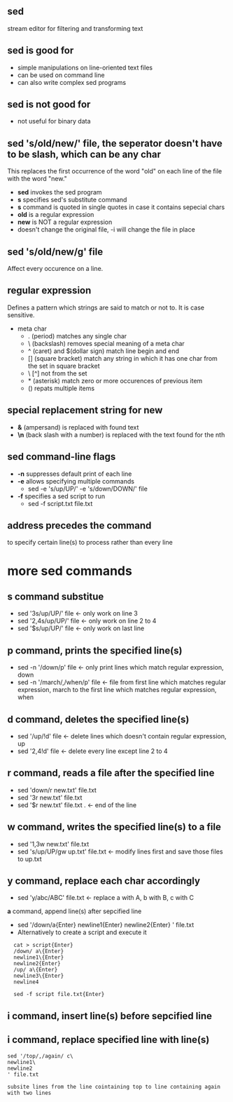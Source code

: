 sed
---
stream editor for filtering and transforming text


sed is good for
---------------
- simple manipulations on line-oriented text files
- can be used on command line
- can also write complex sed programs


sed is not good for
-------------------
- not useful for binary data


sed 's/old/new/' file, the seperator doesn't have to be slash, which can be any char
------------------------------------------------------------------------------------
This replaces the first occurrence of the word "old" on each line of the file with the word "new."
- **sed** invokes the sed program
- **s** specifies sed's substitute command
- **s** command is quoted in single quotes in case it contains sepecial chars
- **old** is a regular expression
- **new** is NOT a regular expression
- doesn't change the original file, -i will change the file in place

sed 's/old/new/g' file
----------------------
Affect every occurence on a line.

regular expression
------------------
Defines a pattern which strings are said to match or not to. It is case sensitive.

- meta char
    - . (period) matches any single char
    - \\ (backslash) removes special meaning of a meta char
    - ^ (caret) and $(dollar sign) match line begin and end
    - \[] (square bracket) match any string in which it has one char from the set in square bracket
    - \ [^] not from the set
    - \* (asterisk) match zero or more occurences of previous item
    - () repats  multiple items

special replacement string for new
----------------------------------
- **&** (ampersand) is replaced with found text
- **\n** (back slash with a number) is replaced with the text found for the nth


sed command-line flags
----------------------
- **-n** suppresses default print of each line
- **-e** allows specifying multiple commands
    - sed -e 's/up/UP/' -e 's/down/DOWN/' file
- **-f** specifies a sed script to run
    - sed -f script.txt file.txt

address precedes the command
----------------------------
to specify certain line(s) to process rather than every line

more sed commands
=================

**s** command substitue
-----------------------
- sed '3s/up/UP/' file <- only work on line 3
- sed '2,4s/up/UP/' file <- only work on line 2 to 4
- sed '$s/up/UP/' file <- only work on last line

**p** command, prints the specified line(s)
------------------------------------
- sed -n '/down/p' file <- only print lines which match regular expression, down
- sed -n '/march/,/when/p' file <- file from first line which matches regular expression, march to the first line which matches regular expression, when

**d** command, deletes the specified line(s)
-------------------------------------
- sed '/up/!d' file <- delete lines which doesn't contain regular expression, up
- sed '2,4!d' file <- delete every line except line 2 to 4

**r** command, reads a file after the specified line
---------------------------------------------
- sed 'down/r new.txt' file.txt 
- sed '3r new.txt' file.txt
- sed '$r new.txt' file.txt . <- end of the line


**w** command, writes the specified line(s) to a file
----------------------------------------------
- sed '1,3w new.txt' file.txt
- sed 's/up/UP/gw up.txt' file.txt <- modify lines first and save those files to up.txt

**y** command, replace each char accordingly
-----------------------------------
- sed 'y/abc/ABC' file.txt <- replace a with A, b with B, c with C

**a** command, append line(s) after sepcified line
- sed '/down/a\{Enter}
  newline1\{Enter}
  newline2{Enter}
  ' file.txt
- Alternatively to create a script and execute it
```
  cat > script{Enter}
  /down/ a\{Enter}
  newline1\{Enter}
  newline2{Enter}
  /up/ a\{Enter}
  newline3\{Enter}
  newline4
```
```
  sed -f script file.txt{Enter}
```  
**i** command, insert line(s) before sepcified line  
------------------------------------------

**i** command, replace specified line with line(s)  
------------------------------------------
```
sed '/top/,/again/ c\
newline1\
newline2
' file.txt

subsite lines from the line cointaining top to line containing again
with two lines
```


